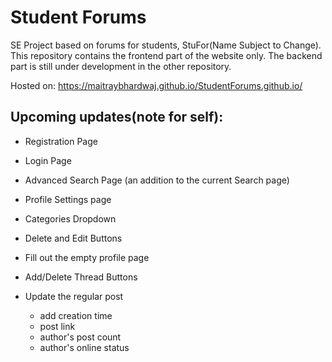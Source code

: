 # Student Forums
SE Project based on forums for students, StuFor(Name Subject to Change). This repository contains the frontend part of the website only. The backend part is still under development in the other repository.

Hosted on:
https://maitraybhardwaj.github.io/StudentForums.github.io/

## Upcoming updates(note for self): 
* Registration Page
* Login Page
* Advanced Search Page (an addition to the current Search page)
* Profile Settings page
* Categories Dropdown
* Delete and Edit Buttons
* Fill out the empty profile page
* Add/Delete Thread Buttons
* Update the regular post

  * add creation time
  * post link
  * author's post count
  * author's online status
